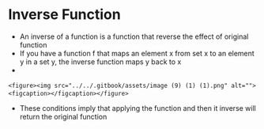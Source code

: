 # Inverse Function

* An inverse of a function is a function that reverse the effect of original function
* If you have a function f that maps an element x from set x to an element y in a set y, the inverse function maps y back to x
*

    <figure><img src="../../.gitbook/assets/image (9) (1) (1).png" alt=""><figcaption></figcaption></figure>
* These conditions imply that applying the function and then it inverse will return the original function
